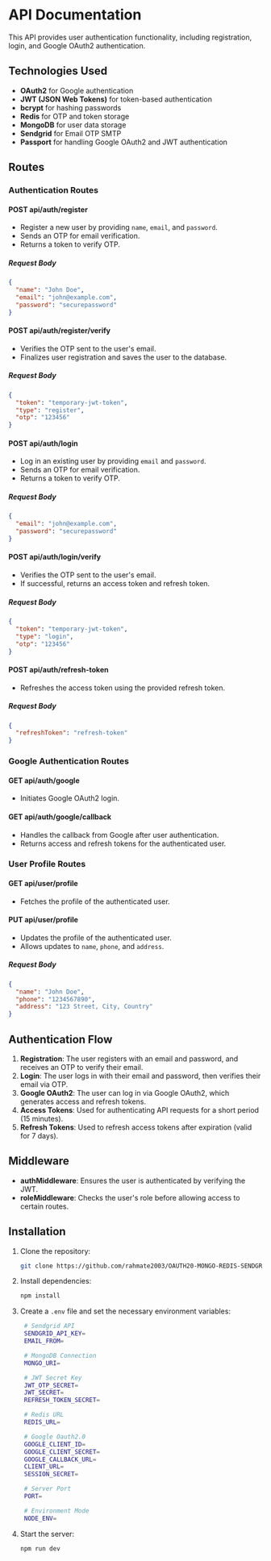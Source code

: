 # API Documentation

This API provides user authentication functionality, including registration, login, and Google OAuth2 authentication.

## Technologies Used

- **OAuth2** for Google authentication
- **JWT (JSON Web Tokens)** for token-based authentication
- **bcrypt** for hashing passwords
- **Redis** for OTP and token storage
- **MongoDB** for user data storage
- **Sendgrid** for Email OTP SMTP
- **Passport** for handling Google OAuth2 and JWT authentication

## Routes

### Authentication Routes

#### POST api/auth/register

- Register a new user by providing `name`, `email`, and `password`.
- Sends an OTP for email verification.
- Returns a token to verify OTP.

##### Request Body

```json
{
  "name": "John Doe",
  "email": "john@example.com",
  "password": "securepassword"
}
```

#### POST api/auth/register/verify

- Verifies the OTP sent to the user's email.
- Finalizes user registration and saves the user to the database.

##### Request Body

```json
{
  "token": "temporary-jwt-token",
  "type": "register",
  "otp": "123456"
}
```

#### POST api/auth/login

- Log in an existing user by providing `email` and `password`.
- Sends an OTP for email verification.
- Returns a token to verify OTP.

##### Request Body

```json
{
  "email": "john@example.com",
  "password": "securepassword"
}
```

#### POST api/auth/login/verify

- Verifies the OTP sent to the user's email.
- If successful, returns an access token and refresh token.

##### Request Body

```json
{
  "token": "temporary-jwt-token",
  "type": "login",
  "otp": "123456"
}
```

#### POST api/auth/refresh-token

- Refreshes the access token using the provided refresh token.

##### Request Body

```json
{
  "refreshToken": "refresh-token"
}
```

### Google Authentication Routes

#### GET api/auth/google

- Initiates Google OAuth2 login.

#### GET api/auth/google/callback

- Handles the callback from Google after user authentication.
- Returns access and refresh tokens for the authenticated user.

### User Profile Routes

#### GET api/user/profile

- Fetches the profile of the authenticated user.

#### PUT api/user/profile

- Updates the profile of the authenticated user.
- Allows updates to `name`, `phone`, and `address`.

##### Request Body

```json
{
  "name": "John Doe",
  "phone": "1234567890",
  "address": "123 Street, City, Country"
}
```

## Authentication Flow

1. **Registration**: The user registers with an email and password, and receives an OTP to verify their email.
2. **Login**: The user logs in with their email and password, then verifies their email via OTP.
3. **Google OAuth2**: The user can log in via Google OAuth2, which generates access and refresh tokens.
4. **Access Tokens**: Used for authenticating API requests for a short period (15 minutes).
5. **Refresh Tokens**: Used to refresh access tokens after expiration (valid for 7 days).

## Middleware

- **authMiddleware**: Ensures the user is authenticated by verifying the JWT.
- **roleMiddleware**: Checks the user's role before allowing access to certain routes.

## Installation

1. Clone the repository:

   ```bash
   git clone https://github.com/rahmate2003/OAUTH20-MONGO-REDIS-SENDGRID-API.git
   ```

2. Install dependencies:

   ```bash
   npm install
   ```

3. Create a `.env` file and set the necessary environment variables:

   ```bash
    # Sendgrid API
    SENDGRID_API_KEY=
    EMAIL_FROM=

    # MongoDB Connection
    MONGO_URI=

    # JWT Secret Key
    JWT_OTP_SECRET=
    JWT_SECRET=
    REFRESH_TOKEN_SECRET=

    # Redis URL
    REDIS_URL=

    # Google Oauth2.0
    GOOGLE_CLIENT_ID=
    GOOGLE_CLIENT_SECRET=
    GOOGLE_CALLBACK_URL=
    CLIENT_URL=
    SESSION_SECRET=

    # Server Port
    PORT=

    # Environment Mode
    NODE_ENV=

   ```

4. Start the server:
   ```bash
   npm run dev
   ```
